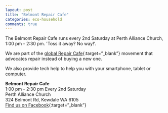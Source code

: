 ```yaml
---
layout: post
title: "Belmont Repair Cafe"
categories: eco-household
comments: true
---
```


The Belmont Repair Cafe runs every 2nd Saturday at Perth Alliance Church, 1:00 pm - 2:30 pm. 'Toss it away? No way!'.

We are part of the [global Repair Cafe](https://www.repaircafe.org/en/about/){:target=”_blank”} movement that advocates repair instead of buying a new one.

We also provide tech help to help you with your smartphone, tablet or computer.

**Belmont Repair Cafe**  
1:00 pm - 2:30 pm Every 2nd Saturday  
Perth Alliance Church  
324 Belmont Rd, Kewdale WA 6105  
[Find us on Facebook](https://www.facebook.com/repaircafebelmont){:target=”_blank”}
